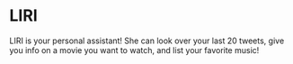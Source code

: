 # LIRI
LIRI is your personal assistant! She can look over your last 20 tweets, give you info on a movie you want to watch, and list your favorite music!
